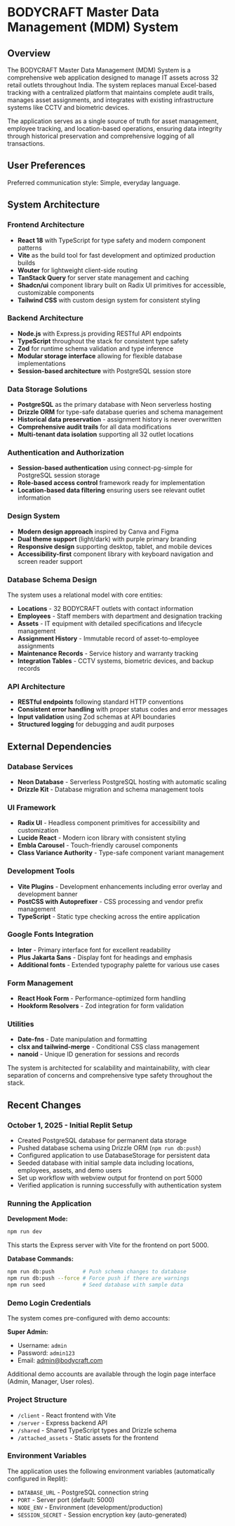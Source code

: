 # BODYCRAFT Master Data Management (MDM) System

## Overview

The BODYCRAFT Master Data Management (MDM) System is a comprehensive web application designed to manage IT assets across 32 retail outlets throughout India. The system replaces manual Excel-based tracking with a centralized platform that maintains complete audit trails, manages asset assignments, and integrates with existing infrastructure systems like CCTV and biometric devices.

The application serves as a single source of truth for asset management, employee tracking, and location-based operations, ensuring data integrity through historical preservation and comprehensive logging of all transactions.

## User Preferences

Preferred communication style: Simple, everyday language.

## System Architecture

### Frontend Architecture
- **React 18** with TypeScript for type safety and modern component patterns
- **Vite** as the build tool for fast development and optimized production builds
- **Wouter** for lightweight client-side routing
- **TanStack Query** for server state management and caching
- **Shadcn/ui** component library built on Radix UI primitives for accessible, customizable components
- **Tailwind CSS** with custom design system for consistent styling

### Backend Architecture
- **Node.js** with Express.js providing RESTful API endpoints
- **TypeScript** throughout the stack for consistent type safety
- **Zod** for runtime schema validation and type inference
- **Modular storage interface** allowing for flexible database implementations
- **Session-based architecture** with PostgreSQL session store

### Data Storage Solutions
- **PostgreSQL** as the primary database with Neon serverless hosting
- **Drizzle ORM** for type-safe database queries and schema management
- **Historical data preservation** - assignment history is never overwritten
- **Comprehensive audit trails** for all data modifications
- **Multi-tenant data isolation** supporting all 32 outlet locations

### Authentication and Authorization
- **Session-based authentication** using connect-pg-simple for PostgreSQL session storage
- **Role-based access control** framework ready for implementation
- **Location-based data filtering** ensuring users see relevant outlet information

### Design System
- **Modern design approach** inspired by Canva and Figma
- **Dual theme support** (light/dark) with purple primary branding
- **Responsive design** supporting desktop, tablet, and mobile devices
- **Accessibility-first** component library with keyboard navigation and screen reader support

### Database Schema Design
The system uses a relational model with core entities:
- **Locations** - 32 BODYCRAFT outlets with contact information
- **Employees** - Staff members with department and designation tracking
- **Assets** - IT equipment with detailed specifications and lifecycle management
- **Assignment History** - Immutable record of asset-to-employee assignments
- **Maintenance Records** - Service history and warranty tracking
- **Integration Tables** - CCTV systems, biometric devices, and backup records

### API Architecture
- **RESTful endpoints** following standard HTTP conventions
- **Consistent error handling** with proper status codes and error messages
- **Input validation** using Zod schemas at API boundaries
- **Structured logging** for debugging and audit purposes

## External Dependencies

### Database Services
- **Neon Database** - Serverless PostgreSQL hosting with automatic scaling
- **Drizzle Kit** - Database migration and schema management tools

### UI Framework
- **Radix UI** - Headless component primitives for accessibility and customization
- **Lucide React** - Modern icon library with consistent styling
- **Embla Carousel** - Touch-friendly carousel components
- **Class Variance Authority** - Type-safe component variant management

### Development Tools
- **Vite Plugins** - Development enhancements including error overlay and development banner
- **PostCSS with Autoprefixer** - CSS processing and vendor prefix management
- **TypeScript** - Static type checking across the entire application

### Google Fonts Integration
- **Inter** - Primary interface font for excellent readability
- **Plus Jakarta Sans** - Display font for headings and emphasis
- **Additional fonts** - Extended typography palette for various use cases

### Form Management
- **React Hook Form** - Performance-optimized form handling
- **Hookform Resolvers** - Zod integration for form validation

### Utilities
- **Date-fns** - Date manipulation and formatting
- **clsx and tailwind-merge** - Conditional CSS class management
- **nanoid** - Unique ID generation for sessions and records

The system is architected for scalability and maintainability, with clear separation of concerns and comprehensive type safety throughout the stack.

## Recent Changes

### October 1, 2025 - Initial Replit Setup
- Created PostgreSQL database for permanent data storage
- Pushed database schema using Drizzle ORM (`npm run db:push`)
- Configured application to use DatabaseStorage for persistent data
- Seeded database with initial sample data including locations, employees, assets, and demo users
- Set up workflow with webview output for frontend on port 5000
- Verified application is running successfully with authentication system

### Running the Application

**Development Mode:**
```bash
npm run dev
```
This starts the Express server with Vite for the frontend on port 5000.

**Database Commands:**
```bash
npm run db:push         # Push schema changes to database
npm run db:push --force # Force push if there are warnings
npm run seed            # Seed database with sample data
```

### Demo Login Credentials

The system comes pre-configured with demo accounts:

**Super Admin:**
- Username: `admin`
- Password: `admin123`
- Email: admin@bodycraft.com

Additional demo accounts are available through the login page interface (Admin, Manager, User roles).

### Project Structure
- `/client` - React frontend with Vite
- `/server` - Express backend API
- `/shared` - Shared TypeScript types and Drizzle schema
- `/attached_assets` - Static assets for the frontend

### Environment Variables
The application uses the following environment variables (automatically configured in Replit):
- `DATABASE_URL` - PostgreSQL connection string
- `PORT` - Server port (default: 5000)
- `NODE_ENV` - Environment (development/production)
- `SESSION_SECRET` - Session encryption key (auto-generated)